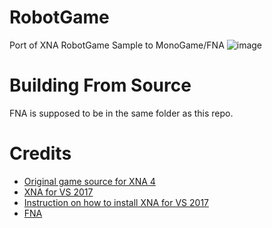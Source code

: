 # RobotGame
Port of XNA RobotGame Sample to MonoGame/FNA
![image](https://github.com/user-attachments/assets/312c7399-f7e3-478c-967d-db9f30f2841f)

# Building From Source
FNA is supposed to be in the same folder as this repo.

# Credits
* [Original game source for XNA 4](https://www.moddb.com/downloads/xna-40-robot-game)
* [XNA for VS 2017](https://github.com/SimonDarksideJ/XNAGameStudio)
* [Instruction on how to install XNA for VS 2017](https://gist.github.com/roy-t/2f089414078bf7218350e8c847951255)
* [FNA](https://fna-xna.github.io/)
